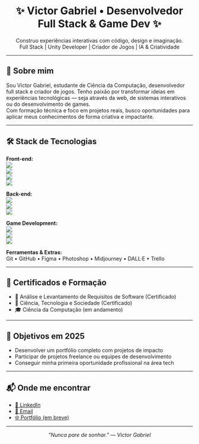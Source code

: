 <h1 align="center">✨ Victor Gabriel • Desenvolvedor Full Stack & Game Dev ✨</h1>

<p align="center">
  Construo experiências interativas com código, design e imaginação.<br>
  Full Stack | Unity Developer | Criador de Jogos | IA & Criatividade
</p>

---

## 🧠 Sobre mim
Sou Victor Gabriel, estudante de Ciência da Computação, desenvolvedor full stack e criador de jogos. Tenho paixão por transformar ideias em experiências tecnológicas — seja através da web, de sistemas interativos ou do desenvolvimento de games.  
Com formação técnica e foco em projetos reais, busco oportunidades para aplicar meus conhecimentos de forma criativa e impactante.

---

## 🛠️ Stack de Tecnologias

**Front-end:**  
<img src="https://img.shields.io/badge/-HTML5-E34F26?style=flat&logo=html5&logoColor=white"/>  
<img src="https://img.shields.io/badge/-CSS3-1572B6?style=flat&logo=css3"/>  
<img src="https://img.shields.io/badge/-JavaScript-F7DF1E?style=flat&logo=javascript&logoColor=black"/>  
<img src="https://img.shields.io/badge/-React-20232A?style=flat&logo=react"/>

**Back-end:**  
<img src="https://img.shields.io/badge/-Node.js-339933?style=flat&logo=node.js&logoColor=white"/>  
<img src="https://img.shields.io/badge/-MongoDB-47A248?style=flat&logo=mongodb"/>  
<img src="https://img.shields.io/badge/-MySQL-4479A1?style=flat&logo=mysql"/>

**Game Development:**  
<img src="https://img.shields.io/badge/-Unity-000000?style=flat&logo=unity&logoColor=white"/>  
<img src="https://img.shields.io/badge/-C%23-239120?style=flat&logo=c-sharp&logoColor=white"/>  
<img src="https://img.shields.io/badge/-Godot-478CBF?style=flat&logo=godot-engine"/>

**Ferramentas & Extras:**  
Git • GitHub • Figma • Photoshop • Midjourney • DALL·E • Trello

---

## 💼 Certificados e Formação

- 📄 Análise e Levantamento de Requisitos de Software (Certificado)
- 📄 Ciência, Tecnologia e Sociedade (Certificado)
- 🎓 Ciência da Computação (em andamento)

---

## 🌟 Objetivos em 2025

- Desenvolver um portfólio completo com projetos de impacto  
- Participar de projetos freelance ou equipes de desenvolvimento  
- Conseguir minha primeira oportunidade profissional na área tech

---

## 📬 Onde me encontrar

- [📎 LinkedIn](https://www.linkedin.com/in/**seu-username**)  
- [📧 Email](mailto:victorgabriel.br.3012@gmail.com)  
- [🌐 Portfólio (em breve)](https://github.com/victorcreates)

---

<p align="center">
  <em>"Nunca pare de sonhar." — Victor Gabriel</em>
</p>
